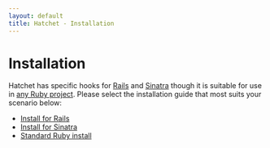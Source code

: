 ```yaml
---
layout: default
title: Hatchet - Installation
---
```


# Installation

Hatchet has specific hooks for [Rails](/hatchet/install/rails.html) and
[Sinatra](/hatchet/install/sinatra.html) though it is suitable for use in
[any Ruby project](/hatchet/install/ruby.html). Please select the installation
guide that most suits your scenario below:

 * [Install for Rails](/hatchet/install/rails.html)
 * [Install for Sinatra](/hatchet/install/sinatra.html)
 * [Standard Ruby install](/hatchet/install/ruby.html)

